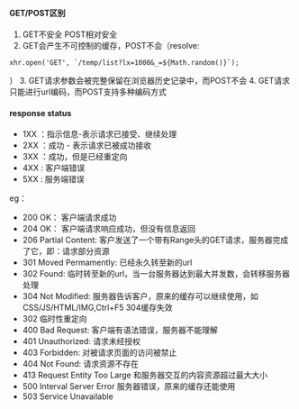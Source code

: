 #### GET/POST区别

1. GET不安全 POST相对安全
2. GET会产生不可控制的缓存，POST不会（resolve:
```
xhr.open('GET', `/temp/list?lx=1000&_=${Math.random()}`);
```
）
3. GET请求参数会被完整保留在浏览器历史记录中，而POST不会
4. GET请求只能进行url编码，而POST支持多种编码方式


#### response status

- 1XX ：指示信息-表示请求已接受、继续处理
- 2XX ：成功 - 表示请求已被成功接收
- 3XX ：成功，但是已经重定向
- 4XX : 客户端错误
- 5XX : 服务端错误

eg：
- 200 OK： 客户端请求成功
- 204 OK： 客户端请求响应成功，但没有信息返回
- 206 Partial Content: 客户发送了一个带有Range头的GET请求，服务器完成了它，即：请求部分资源
- 301 Moved Permamently: 已经永久转至新的url
- 302 Found: 临时转至新的url，当一台服务器达到最大并发数，会转移服务器处理
- 304 Not Modified: 服务器告诉客户，原来的缓存可以继续使用，如CSS/JS/HTML/IMG,Ctrl+F5 304缓存失效
- 302 临时性重定向
- 400 Bad Request: 客户端有语法错误，服务器不能理解
- 401 Unauthorized: 请求未经授权
- 403 Forbidden: 对被请求页面的访问被禁止
- 404 Not Found: 请求资源不存在
- 413 Request Entity Too Large 和服务器交互的内容资源超过最大大小
- 500 Interval Server Error 服务器错误，原来的缓存还能使用
- 503 Service Unavailable
